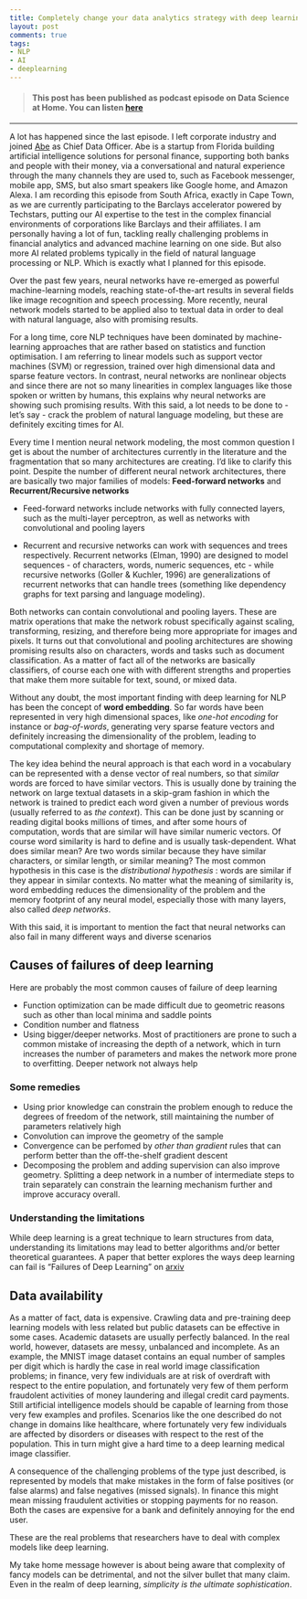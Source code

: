 ```yaml
---
title: Completely change your data analytics strategy with deep learning
layout: post
comments: true
tags:
- NLP
- AI
- deeplearning
---
```


> #### This post has been published as podcast episode on Data Science at Home. You can listen [here](https://www.podbean.com/media/share/pb-rj4dn-6ed672) 
 
<hr>


A lot has happened since the last episode. I left corporate industry and joined [Abe](http://abe.ai) as Chief Data Officer. Abe is a startup from Florida building artificial intelligence solutions for personal finance, supporting both banks and people with their money, via a conversational and natural experience through the many channels they are used to, such as Facebook messenger, mobile app, SMS, but also smart speakers like Google home, and Amazon Alexa. 
I am recording this episode from South Africa, exactly in Cape Town, as we are currently participating to the Barclays accelerator powered by Techstars, putting our AI expertise to the test in the complex financial environments of corporations like Barclays and their affiliates.  I am personally having a lot of fun, tackling really challenging problems in financial analytics and advanced machine learning on one side. But also more AI related problems typically in the field of natural language processing or NLP. Which is exactly what I planned for this episode.

Over the past few years, neural networks have re-emerged as powerful machine-learning models, reaching state-of-the-art results in several fields like image recognition and speech processing. More recently, neural network models started to be applied also to textual data in order to deal with natural language, also with promising results. 

For a long time, core NLP techniques have been dominated by machine-learning approaches that are rather based on statistics and function optimisation. I am referring to  linear models such as support vector machines (SVM) or regression, trained over high dimensional data and sparse feature vectors. 
In contrast, neural networks are nonlinear objects and since there are not so many linearities in complex languages like those spoken or written by humans,  this explains why neural networks are showing such promising results. With this said, a lot needs to be done to - let’s say - crack the problem of natural language modeling, but these are definitely exciting times for AI.

Every time I mention neural network modeling, the most common question I get is about the number of architectures currently in the literature and the fragmentation that so many architectures are creating. I’d like to clarify this point. 
Despite the number of different neural network architectures, there are basically two major families of models:  **Feed-forward networks** and **Recurrent/Recursive networks**

* Feed-forward networks include networks with fully connected layers, such as the multi-layer perceptron, as well as networks with convolutional and pooling layers

* Recurrent and recursive networks can work with sequences and trees respectively. Recurrent networks (Elman, 1990) are designed to model sequences - of characters, words, numeric sequences, etc - while recursive networks (Goller & Kuchler, 1996) are generalizations of recurrent networks that can handle trees (something like dependency graphs for text parsing and language modeling).


Both networks can contain convolutional and pooling layers. These are matrix operations that make the network robust specifically against scaling, transforming, resizing, and therefore being more appropriate for images and pixels. It turns out that convolutional and pooling architectures are showing promising results also on characters, words and tasks such as  document classification. As a matter of fact all of the networks are basically classifiers, of course each one with with different strengths and properties that make them more suitable for text, sound, or mixed data. 

Without any doubt, the most important finding with deep learning for NLP has been the concept of **word embedding**. 
So far words have been represented in very high dimensional spaces, like *one-hot encoding* for instance or *bag-of-words*, generating very sparse feature vectors and definitely increasing the dimensionality of the problem, leading to computational complexity and shortage of memory. 

The key idea behind the neural approach is that each word in a vocabulary can be represented with a dense vector of real numbers, so that *similar* words are forced to have similar vectors. This is usually done by training the network on large textual datasets in a skip-gram fashion in which the network is trained to predict each word given a number of previous words (usually referred to as *the context*). This can be done just by scanning or reading digital books millions of times, and after some hours of computation, words that are similar will have similar numeric vectors. Of course word similarity is hard to define and is usually task-dependent. 
What does similar mean? Are two words similar because they have similar characters, or similar length, or similar meaning? The most common hypothesis in this case is the *distributional hypothesis* : words are similar if they appear in similar contexts. 
No matter what the meaning of similarity is, word embedding reduces the dimensionality of the problem and the memory footprint of any neural model, especially those with many layers, also called *deep networks*. 

With this said, it is important to mention the fact that neural networks can also fail in many different ways and diverse scenarios

## Causes of failures of deep learning
Here are probably the most common causes of failure of deep learning

* Function optimization can be made difficult due to geometric reasons such as other than local minima and saddle points 
* Condition number and flatness 
* Using bigger/deeper networks. Most of practitioners are prone to such a common mistake of increasing the depth of a network, which in turn increases the number of parameters and makes the network more prone to overfitting. Deeper network not always help 

### Some remedies

* Using prior knowledge can constrain the problem enough to reduce the degrees of freedom of the network, still maintaining the number of parameters relatively high 
* Convolution can improve the geometry of the sample
* Convergence can be perfomed by *other than gradient*  rules that can perform better than the off-the-shelf gradient descent
* Decomposing the problem and adding supervision can also improve geometry. Splitting a deep network in a number of intermediate steps to train separately can constrain the learning mechanism further and improve accuracy overall. 

### Understanding the limitations
While deep learning is a great technique to learn structures from data, understanding its limitations may lead to better algorithms and/or better theoretical guarantees. A paper that better explores the ways deep learning can fail is “Failures of Deep Learning” on [arxiv](https://arxiv.org/abs/1703.07950)

## Data availability
As a matter of fact, data is expensive. Crawling data and pre-training deep learning models with less related but public datasets can be effective in some cases.
Academic datasets are usually perfectly balanced. In the real world, however, datasets are messy, unbalanced and incomplete. As an example, the MNIST image dataset contains an equal number of samples per digit which is hardly the case in real world image classification problems; in finance, very few individuals are at risk of overdraft with respect to the entire population, and fortunately very few of them perform fraudolent activities of money laundering and illegal credit card payments. Still artificial intelligence models should be capable of learning from those very few examples and profiles. Scenarios like the one described do not change in domains like healthcare, where fortunately very few individuals are affected by disorders or diseases with respect to the rest of the population. This in turn might give a hard time to a deep learning medical image classifier.

A consequence of the challenging problems of the type just described, is represented by models that make mistakes in the form of false positives (or false alarms) and false negatives (missed signals). In finance this might mean missing fraudulent activities or stopping payments for no reason. Both the cases are expensive for a bank and definitely annoying for the end user. 

These are the real problems that researchers have to deal with complex models like deep learning. 

My take home message however is about being aware that complexity of fancy models can be detrimental, and not the silver bullet that many claim. Even in the realm of deep learning, *simplicity is the ultimate sophistication*.